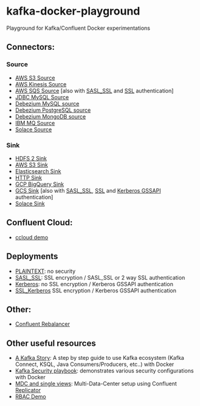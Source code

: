 # kafka-docker-playground

Playground for Kafka/Confluent Docker experimentations

## Connectors:

### Source

* [AWS S3 Source](connect-s3-source/README.md)
* [AWS Kinesis Source](connect-kinesis-source/README.md)
* [AWS SQS Source](connect-sqs-source/README.md) [also with [SASL_SSL](connect-sqs-source/README.md#with-sasl_ssl-authentication) and [SSL](connect-sqs-source/README.md#with-ssl-authentication) authentication]
* [JDBC MySQL Source](connect-jdbc-source/README.md#MySQL)
* [Debezium MySQL source](connect-debezium-mysql-source/README)
* [Debezium PostgreSQL source](connect-debezium-postgresql-source/README.md)
* [Debezium MongoDB source](connect-debezium-mongodb-source/README.md)
* [IBM MQ Source](connect-ibm-mq-source/README.md)
* [Solace Source](connect-solace-source/README.md)
  
### Sink

* [HDFS 2 Sink](connect-hdfs-sink/README.md)
* [AWS S3 Sink](connect-s3-sink/README.md)
* [Elasticsearch Sink](connect-elasticsearch-sink/README.md)
* [HTTP Sink](connect-http-sink/README.md)
* [GCP BigQuery Sink](connect-gcp-bigquery-sink/README.md)
* [GCS Sink](connect-gcs-sink/README.md) [also with [SASL_SSL](connect-gcs-sink/README.md#with-sasl_ssl-authentication), [SSL](connect-gcs-sink/README.md#with-ssl-authentication) and [Kerberos GSSAPI](connect-gcs-sink/README.md#with-kerberos-gssapi-authentication) authentication]
* [Solace Sink](connect-solace-sink/README.md)
  
## Confluent Cloud:

* [ccloud demo](ccloud-demo/README.md)


## Deployments

* [PLAINTEXT](plaintext/README.md): no security
* [SASL_SSL](sasl-ssl/README.md): SSL encryption / SASL_SSL or 2 way SSL authentication
* [Kerberos](kerberos/README.md): no SSL encryption / Kerberos GSSAPI authentication
* [SSL_Kerberos](ssl_kerberos/README.md) SSL encryption / Kerberos GSSAPI authentication

## Other:

* [Confluent Rebalancer](rebalancer/README.md)

## Other useful resources

* [A Kafka Story](https://github.com/framiere/a-kafka-story): A step by step guide to use Kafka ecosystem (Kafka Connect, KSQL, Java Consumers/Producers, etc..) with Docker
* [Kafka Security playbook](https://github.com/Dabz/kafka-security-playbook): demonstrates various security configurations with Docker
* [MDC and single views](https://github.com/framiere/mdc-with-replicator-and-regexrouter): Multi-Data-Center setup using Confluent [Replicator](https://docs.confluent.io/current/connect/kafka-connect-replicator/index.html)
* [RBAC Demo](https://github.com/confluentinc/examples/blob/5.3.0-post/security/rbac/rbac-docker/README.md)